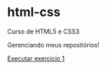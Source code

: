 # html-css
 Curso de HTML5 e CSS3 

Gerenciando meus repositórios!


<a href="https://gabrielsilva6.github.io/html-css/exercíos/ex004/">Executar exercicio 1